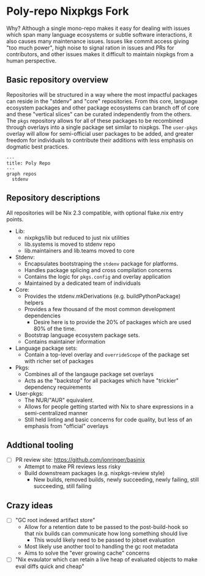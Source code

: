 # Poly-repo Nixpkgs Fork

Why? Although a single mono-repo makes it easy for dealing with issues which
span many language ecosystems or subtle software interactions, it also causes
many maintenance issues. Issues like commit access giving "too much power", high
noise to signal ration in issues and PRs for contributors, and other issues makes
it difficult to maintain nixpkgs from a human perspective.

## Basic repository overview

Repositories will be structured in a way where the most impactful packages
can reside in the "stdenv" and "core" repositories. From this core, language
ecosystem packages and other package ecosystems can branch off of core and these
"vertical slices" can be curated independently from the others. The `pkgs` repository
allows for all of these packages to be recombined through overlays into a single package set similar
to nixpkgs. The `user-pkgs` overlay will allow for semi-official user packages to
be added, and greater freedom for individuals to contribute their additions with
less emphasis on dogmatic best practices.

```mermaid
---
title: Poly Repo
---
graph repos
  stdenv
```

## Repository descriptions

All repositories will be Nix 2.3 compatible, with optional flake.nix entry points.

- Lib:
  - nixpkgs/lib but reduced to just nix utilities
  - lib.systems is moved to stdenv repo
  - lib.maintainers and lib.teams moved to core
- Stdenv:
  - Encapsulates bootstraping the `stdenv` package for platforms.
  - Handles package splicing and cross compilation concerns
  - Contains the logic for `pkgs.config` and overlay application
  - Maintained by a dedicated team of individuals
- Core:
  - Provides the stdenv.mkDerivations (e.g. buildPythonPackage) helpers
  - Provides a few thousand of the most common development dependencies
    - Desire here is to provide the 20% of packages which are used 80% of the time.
  - Bootstrap language ecosystem package sets.
  - Contains maintainer information
- Language package sets:
  - Contain a top-level overlay and `overrideScope` of the package set with richer set of packages
- Pkgs:
  - Combines all of the langauge package set overlays
  - Acts as the "backstop" for all packages which have "trickier" dependency requirements
- User-pkgs:
  - The NUR/"AUR" equivalent.
  - Allows for people getting started with Nix to share expressions in a semi-centralized manner
  - Still held linting and basic concerns for code quality, but less of an emphasis from "official" overlays

## Addtional tooling

- [ ] PR review site: https://github.com/jonringer/basinix
  - Attempt to make PR reviews less risky
  - Build downstream packages (e.g. nixpkgs-review style)
    - New builds, removed builds, newly succeeding, newly failing, still succeeding, still failing

## Crazy ideas

- [ ] "GC root indexed artifact store"
  - Allow for a retention date to be passed to the post-build-hook so that nix builds can communicate how long something should live
    - This would likely need to be passed to jobset evaluation
  - Most likely use another tool to handling the gc root metadata
  - Aims to solve the "ever growing cache" concerns
- [ ] "Nix evaulator which can retain a live heap of evaluated objects to make eval diffs quick and cheap"
